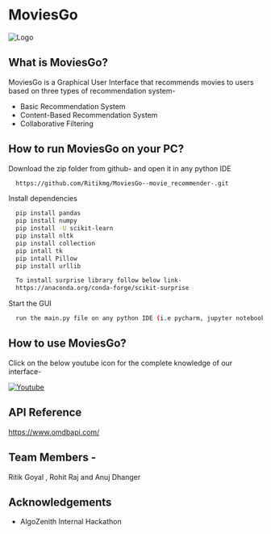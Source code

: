 
# MoviesGo






![Logo](https://i.ibb.co/2kLfycJ/looogoo.png)


## What is MoviesGo?
MoviesGo is a Graphical User Interface that recommends movies to users based on three types of recommendation system-

- Basic Recommendation System
- Content-Based Recommendation System
- Collaborative Filtering



## How to run MoviesGo on your PC?

Download the zip folder from github- and open it in any python IDE

```bash
  https://github.com/Ritikmg/MoviesGo--movie_recommender-.git
```

Install dependencies

```bash
  pip install pandas
  pip install numpy
  pip install -U scikit-learn
  pip install nltk
  pip install collection
  pip intall tk
  pip intall Pillow
  pip install urllib

  To install surprise library follow below link-
  https://anaconda.org/conda-forge/scikit-surprise
```

Start the GUI

```bash
  run the main.py file on any python IDE (i.e pycharm, jupyter notebook)
```


## How to use MoviesGo?
Click on the below youtube icon for the complete knowledge of our interface-


[![Youtube](https://img.icons8.com/color/32/youtube-play.png?style=for-the-badge&logo=ko-fi&logoColor=white)](https://youtu.be/7LQArO7yCug)



## API Reference

https://www.omdbapi.com/


## Team Members -
Ritik Goyal , Rohit Raj and Anuj Dhanger
## Acknowledgements

 - AlgoZenith Internal Hackathon

